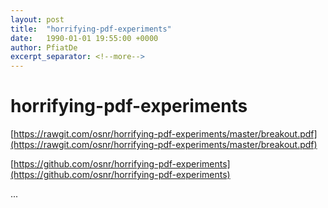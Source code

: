 ```yaml
---
layout: post
title:  "horrifying-pdf-experiments"
date:   1990-01-01 19:55:00 +0000
author: PfiatDe
excerpt_separator: <!--more-->
---
```


# horrifying-pdf-experiments

[https://rawgit.com/osnr/horrifying-pdf-experiments/master/breakout.pdf](https://rawgit.com/osnr/horrifying-pdf-experiments/master/breakout.pdf)

[https://github.com/osnr/horrifying-pdf-experiments](https://github.com/osnr/horrifying-pdf-experiments)

...
<!--more-->
